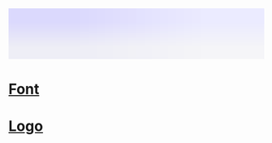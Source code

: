 <img height="100px" width="900px" src="Logo/Ummati.svg">

# [Font](/Font/ReadMe.md)

# [Logo](/Logo/ReadMe.md)
